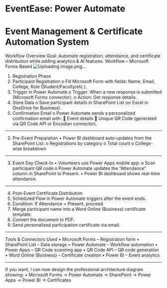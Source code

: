 # EventEase: Power Automate
# Event Management & Certificate Automation System
Workflow Overview
Goal: Automate registration, attendance, and certificate distribution while adding analytics & AI features.
Workflow – Microsoft Forms Based
![Uploading image.png…]()

1. Registration Phase
1.	Participant Registration
o	Fill Microsoft Form with fields: Name, Email, College, Role (Student/Faculty/etc.).
2.	Trigger in Power Automate
o	Trigger: When a new response is submitted (Microsoft Forms connector).
o	Action: Get response details.
3.	Store Data
o	Save participant details in SharePoint List (or Excel in OneDrive for Business).
4.	Confirmation Email
o	Power Automate sends a personalized confirmation email with:
	Event details
	Unique QR Code (generated via QR Code API or Encodian connector).
________________________________________
2. Pre-Event Preparation
•	Power BI dashboard auto-updates from the SharePoint List:
o	Registrations by category
o	Total count
o	College-wise breakdown
________________________________________
3. Event Day Check-In
•	Volunteers use Power Apps mobile app:
o	Scan participant QR code
o	Power Automate updates the “Attendance” column in SharePoint to Present.
•	Power BI dashboard shows real-time attendance.
________________________________________
4. Post-Event Certificate Distribution
1.	Scheduled Flow in Power Automate triggers after the event ends.
2.	Condition: If Attendance = Present, proceed.
3.	Merge participant name into a Word Online (Business) certificate template.
4.	Convert the document to PDF.
5.	Send personalized participation certificate via email.
________________________________________
Tools & Connectors Used
•	Microsoft Forms – Registration form
•	SharePoint List – Data storage
•	Power Automate – Workflow automation
•	Power Apps – QR Code scanning app
•	QR Code API – QR code generation
•	Word Online (Business) – Certificate creation
•	Power BI – Event analytics
________________________________________
If you want, I can now design the professional architecture diagram showing:
•	Microsoft Forms → Power Automate → SharePoint → Power Apps → Power BI → Certificates
